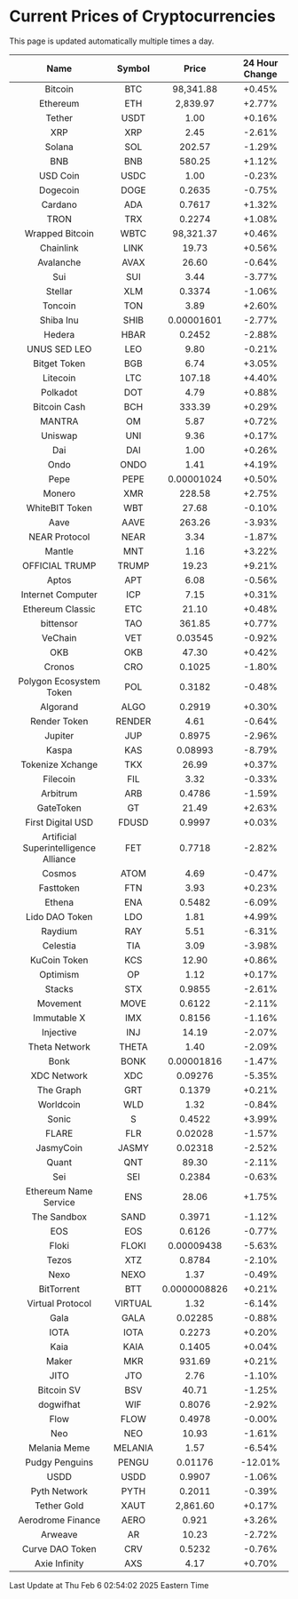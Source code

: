 # Current Prices of Cryptocurrencies
This page is updated automatically multiple times a day.

| Name | Symbol | Price | 24 Hour Change |
| :---: |:---:| :---: | :---: |
| Bitcoin | BTC | 98,341.88 | +0.45% |
| Ethereum | ETH | 2,839.97 | +2.77% |
| Tether | USDT | 1.00 | +0.16% |
| XRP | XRP | 2.45 | -2.61% |
| Solana | SOL | 202.57 | -1.29% |
| BNB | BNB | 580.25 | +1.12% |
| USD Coin | USDC | 1.00 | -0.23% |
| Dogecoin | DOGE | 0.2635 | -0.75% |
| Cardano | ADA | 0.7617 | +1.32% |
| TRON | TRX | 0.2274 | +1.08% |
| Wrapped Bitcoin | WBTC | 98,321.37 | +0.46% |
| Chainlink | LINK | 19.73 | +0.56% |
| Avalanche | AVAX | 26.60 | -0.64% |
| Sui | SUI | 3.44 | -3.77% |
| Stellar | XLM | 0.3374 | -1.06% |
| Toncoin | TON | 3.89 | +2.60% |
| Shiba Inu | SHIB | 0.00001601 | -2.77% |
| Hedera | HBAR | 0.2452 | -2.88% |
| UNUS SED LEO | LEO | 9.80 | -0.21% |
| Bitget Token | BGB | 6.74 | +3.05% |
| Litecoin | LTC | 107.18 | +4.40% |
| Polkadot | DOT | 4.79 | +0.88% |
| Bitcoin Cash | BCH | 333.39 | +0.29% |
| MANTRA | OM | 5.87 | +0.72% |
| Uniswap | UNI | 9.36 | +0.17% |
| Dai | DAI | 1.00 | +0.26% |
| Ondo | ONDO | 1.41 | +4.19% |
| Pepe | PEPE | 0.00001024 | +0.50% |
| Monero | XMR | 228.58 | +2.75% |
| WhiteBIT Token | WBT | 27.68 | -0.10% |
| Aave | AAVE | 263.26 | -3.93% |
| NEAR Protocol | NEAR | 3.34 | -1.87% |
| Mantle | MNT | 1.16 | +3.22% |
| OFFICIAL TRUMP | TRUMP | 19.23 | +9.21% |
| Aptos | APT | 6.08 | -0.56% |
| Internet Computer | ICP | 7.15 | +0.31% |
| Ethereum Classic | ETC | 21.10 | +0.48% |
| bittensor | TAO | 361.85 | +0.77% |
| VeChain | VET | 0.03545 | -0.92% |
| OKB | OKB | 47.30 | +0.42% |
| Cronos | CRO | 0.1025 | -1.80% |
| Polygon Ecosystem Token | POL | 0.3182 | -0.48% |
| Algorand | ALGO | 0.2919 | +0.30% |
| Render Token | RENDER | 4.61 | -0.64% |
| Jupiter | JUP | 0.8975 | -2.96% |
| Kaspa | KAS | 0.08993 | -8.79% |
| Tokenize Xchange | TKX | 26.99 | +0.37% |
| Filecoin | FIL | 3.32 | -0.33% |
| Arbitrum | ARB | 0.4786 | -1.59% |
| GateToken | GT | 21.49 | +2.63% |
| First Digital USD | FDUSD | 0.9997 | +0.03% |
| Artificial Superintelligence Alliance | FET | 0.7718 | -2.82% |
| Cosmos | ATOM | 4.69 | -0.47% |
| Fasttoken | FTN | 3.93 | +0.23% |
| Ethena | ENA | 0.5482 | -6.09% |
| Lido DAO Token | LDO | 1.81 | +4.99% |
| Raydium | RAY | 5.51 | -6.31% |
| Celestia | TIA | 3.09 | -3.98% |
| KuCoin Token | KCS | 12.90 | +0.86% |
| Optimism | OP | 1.12 | +0.17% |
| Stacks | STX | 0.9855 | -2.61% |
| Movement | MOVE | 0.6122 | -2.11% |
| Immutable X | IMX | 0.8156 | -1.16% |
| Injective | INJ | 14.19 | -2.07% |
| Theta Network | THETA | 1.40 | -2.09% |
| Bonk | BONK | 0.00001816 | -1.47% |
| XDC Network | XDC | 0.09276 | -5.35% |
| The Graph | GRT | 0.1379 | +0.21% |
| Worldcoin | WLD | 1.32 | -0.84% |
| Sonic | S | 0.4522 | +3.99% |
| FLARE | FLR | 0.02028 | -1.57% |
| JasmyCoin | JASMY | 0.02318 | -2.52% |
| Quant | QNT | 89.30 | -2.11% |
| Sei | SEI | 0.2384 | -0.63% |
| Ethereum Name Service | ENS | 28.06 | +1.75% |
| The Sandbox | SAND | 0.3971 | -1.12% |
| EOS | EOS | 0.6126 | -0.77% |
| Floki | FLOKI | 0.00009438 | -5.63% |
| Tezos | XTZ | 0.8784 | -2.10% |
| Nexo | NEXO | 1.37 | -0.49% |
| BitTorrent | BTT | 0.0000008826 | +0.21% |
| Virtual Protocol | VIRTUAL | 1.32 | -6.14% |
| Gala | GALA | 0.02285 | -0.88% |
| IOTA | IOTA | 0.2273 | +0.20% |
| Kaia | KAIA | 0.1405 | +0.04% |
| Maker | MKR | 931.69 | +0.21% |
| JITO | JTO | 2.76 | -1.10% |
| Bitcoin SV | BSV | 40.71 | -1.25% |
| dogwifhat | WIF | 0.8076 | -2.92% |
| Flow | FLOW | 0.4978 | -0.00% |
| Neo | NEO | 10.93 | -1.61% |
| Melania Meme | MELANIA | 1.57 | -6.54% |
| Pudgy Penguins | PENGU | 0.01176 | -12.01% |
| USDD | USDD | 0.9907 | -1.06% |
| Pyth Network | PYTH | 0.2011 | -0.39% |
| Tether Gold | XAUT | 2,861.60 | +0.17% |
| Aerodrome Finance | AERO | 0.921 | +3.26% |
| Arweave | AR | 10.23 | -2.72% |
| Curve DAO Token | CRV | 0.5232 | -0.76% |
| Axie Infinity | AXS | 4.17 | +0.70% |

Last Update at Thu Feb  6 02:54:02 2025 Eastern Time